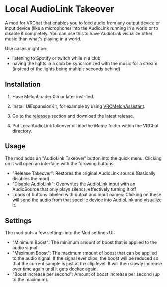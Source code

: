 # Local AudioLink Takeover

A mod for VRChat that enables you to feed audio from any output device or input device (like a microphone) into the AudioLink running in a world or to disable it completely.
You can use this to have AudioLink visualize other music than what's playing in a world.

Use cases might be:

- listening to Spotify or twitch while in a club
- having the lights in a club be synchronized with the music for a stream (instead of the lights being multiple seconds behind)

## Installation

1. Have MelonLoader 0.5 or later installed.

2. Install UiExpansionKit, for example by using [VRCMelonAssistant](https://github.com/knah/VRCMelonAssistant).

3. Go to the [releases](https://github.com/jangxx/VRCLocalAudioLinkTakeover/releases) section and download the latest release.

4. Put LocalAudioLinkTakeover.dll into the _Mods/_ folder within the VRChat directory.

## Usage

The mod adds an "AudioLink Takeover" button into the quick menu.
Clicking on it will open an interface with the following buttons:

- "Release Takeover": Restores the original AudioLink source (Basically disables the mod)
- "Disable AudioLink": Overwrites the AudioLink input with an AudioSource that only plays silence, effectively turning it off
- Loads of buttons labeled with output and input names: Clicking on these will send the audio from that specific device into AudioLink and visualize it.

## Settings

The mod puts a few settings into the Mod settings UI:

- "Minimum Boost": The minimum amount of boost that is applied to the audio signal
- "Maximum Boost": The maximum amount of boost that can be applied to the audio signal. If the signal ever clips, the boost will be reduced so that the current sample is just at the clip level. It will then slowly increase over time again until it gets docked again.
- "Boost increase per second": Amount of boost increase per second (up to the maximum).
